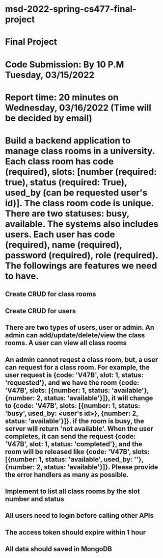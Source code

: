 # msd-2022-spring-cs477-final-project

# Final Project

# Code Submission: By 10 P.M Tuesday, 03/15/2022

# Report time: 20 minutes on Wednesday, 03/16/2022 (Time will be decided by email)

# Build a backend application to manage class rooms in a university. Each class room has code (required), slots: [number (required: true), status (required: True), used_by (can be requested user's id)]. The class room code is unique. There are two statuses: busy, available. The systems also includes users. Each user has code (required), name (required), password (required), role (required). The followings are features we need to have.



## Create CRUD for class rooms

## Create CRUD for users

## There are two types of users, user or admin. An admin can add/update/delete/view the class rooms. A user can view all class rooms

## An admin cannot reqest a class room, but, a user can request for a class room. For example, the user request is {code: 'V47B', slot: 1, status: 'requested'}, and we have the room {code: 'V47B', slots: [{number: 1, status: 'available'}, {number: 2, status: 'available'}]}, it will change to {code: 'V47B', slots: [{number: 1, status: 'busy', used_by: <user's id>}, {number: 2, status: 'available'}]}. if the room is busy, the server will return 'not available'. When the user completes, it can send the request {code: 'V47B', slot: 1, status: 'completed'}, and the room will be released like {code: 'V47B', slots: [{number: 1, status: 'available', used_by: ''}, {number: 2, status: 'available'}]}. Please provide the error handlers as many as possible.

## Implement to list all class rooms by the slot number and status

## All users need to login before calling other APIs

## The access token should expire within 1 hour

## All data should saved in MongoDB